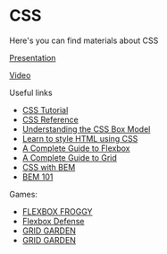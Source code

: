 # СSS

Here's you can find materials about CSS

[Presentation](https://docs.google.com/presentation/d/1-r2TzfUxlq_WvBvZvannwn2O73iEbbodaPueZE0bVH8/edit?usp=sharing)

[Video](https://drive.google.com/file/d/1sayVFIf32Ch26KthjJfMrYirayRKE749/view?usp=sharing)

Useful links

- [CSS Tutorial](https://www.w3schools.com/css/default.asp)
- [CSS Reference](https://cssreference.io/)
- [Understanding the CSS Box Model](https://webdesign.tutsplus.com/courses/understanding-the-css-box-model)
- [Learn to style HTML using CSS](https://developer.mozilla.org/en-US/docs/Learn/CSS)
- [A Complete Guide to Flexbox](https://css-tricks.com/snippets/css/a-guide-to-flexbox/)
- [A Complete Guide to Grid](https://css-tricks.com/snippets/css/complete-guide-grid/)
- [CSS with BEM](https://en.bem.info/methodology/css/)
- [BEM 101](https://css-tricks.com/bem-101/)

Games:

- [FLEXBOX FROGGY](https://flexboxfroggy.com)
- [Flexbox Defense](http://www.flexboxdefense.com)
- [GRID GARDEN](https://cssgridgarden.com)
- [GRID GARDEN](https://cssgridgarden.com)
